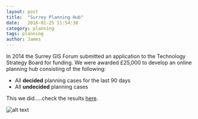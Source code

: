 ```yaml
---
layout: post
title:  "Surrey Planning Hub"
date:   2016-01-25 11:54:38
category: planning
tags: planning
author: James
---
```

In 2014 the Surrey GIS Forum submitted an application to the Technology Strategy Board for funding. We were awarded £25,000 to develop an online planning hub consisting of the following:
* All **decided** planning cases for the last 90 days
* All **undecided** planning cases

This we did.....check the results [here][planning_hub].

![alt text](https://s3-eu-west-1.amazonaws.com/shbcdatastore/SDS_planning_on_iphone.png "iPhone")

[planning_hub]: http://digitalservices.surreyi.gov.uk 
